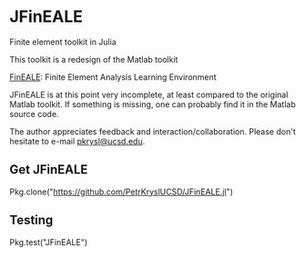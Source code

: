 # JFinEALE

Finite element toolkit in Julia

This toolkit is a redesign of the Matlab toolkit

[FinEALE](https://github.com/PetrKryslUCSD/FinEALE): Finite Element Analysis Learning Environment
  

JFinEALE is at this point very incomplete, at least compared 
to the original Matlab toolkit.  If something is missing, 
one can probably find it in the Matlab source code.

The author appreciates feedback and interaction/collaboration. 
Please don't hesitate to e-mail pkrysl@ucsd.edu.

## Get JFinEALE

Pkg.clone("https://github.com/PetrKryslUCSD/JFinEALE.jl")

## Testing

Pkg.test("JFinEALE")